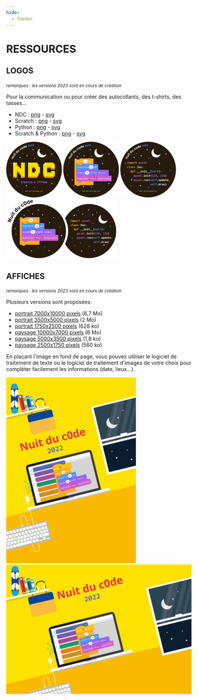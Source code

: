 ```yaml
---
hide:
  - footer
---
```


# RESSOURCES


## LOGOS

<small><i>remarques : les versions 2023 sont en cours de création</i></small>

Pour la communication ou pour créer des autocollants, des t-shirts, des tasses...

* NDC : [png](https://github.com/nuitducode/ORGANISATION-2023/raw/main/logos/nuitducode_logo_ndc.png) - [svg](https://github.com/nuitducode/ORGANISATION-2023/raw/main/logos/nuitducode_logo_ndc.svg)
* Scratch : [png](https://github.com/nuitducode/ORGANISATION-2023/raw/main/logos/nuitducode_logo_scratch.png) - [svg](https://github.com/nuitducode/ORGANISATION-2023/raw/main/logos/nuitducode_logo_scratch.svg)
* Python : [png](https://github.com/nuitducode/ORGANISATION-2023/raw/main/logos/nuitducode_logo_python.png) - [svg](https://github.com/nuitducode/ORGANISATION-2023/raw/main/logos/nuitducode_logo_python.svg)
* Scratch & Python : [png](https://github.com/nuitducode/ORGANISATION-2023/raw/main/logos/nuitducode_logo_scratch-python.png) - [svg](https://github.com/nuitducode/ORGANISATION-2023/raw/main/logos/nuitducode_logo_scratch-python.svg)

<img src="https://github.com/nuitducode/ORGANISATION-2023/raw/main/logos/nuitducode_logo_ndc.png" width="150" /> <img src="https://github.com/nuitducode/ORGANISATION-2023/raw/main/logos/nuitducode_logo_scratch.png" width="150" /> <img src="https://github.com/nuitducode/ORGANISATION-2023/raw/main/logos/nuitducode_logo_python.png" width="150" />
<br />
<img src="https://github.com/nuitducode/ORGANISATION-2023/raw/main/logos/nuitducode_logo_scratch-python.png" width="300" />


## AFFICHES

<small><i>remarques : les versions 2023 sont en cours de création</i></small>

Plusieurs versions sont proposées:

* [portrait 7000x10000 pixels](https://github.com/nuitducode/ORGANISATION-2023/raw/main/affiches/Affiche_Nuit_du_c0de_2022-portrait-7000x10000.png) (6,7 Mo)
* [portrait 3500x5000 pixels](https://github.com/nuitducode/ORGANISATION-2023/raw/main/affiches/Affiche_Nuit_du_c0de_2022-portrait-3500x5000.png) (2 Mo)
* [portrait 1750x2500 pixels](https://github.com/nuitducode/ORGANISATION-2023/raw/main/affiches/Affiche_Nuit_du_c0de_2022-portrait-1750x2500.png) (628 ko)
* [paysage 10000x7000 pixels](https://github.com/nuitducode/ORGANISATION-2023/raw/main/affiches/Affiche_Nuit_du_c0de_2022-paysage-10000x7000.png) (6 Mo)
* [paysage 5000x3500 pixels](https://github.com/nuitducode/ORGANISATION-2023/raw/main/affiches/Affiche_Nuit_du_c0de_2022-paysage-5000x3500.png) (1,8 ko)
* [paysage 2500x1750 pixels](https://github.com/nuitducode/ORGANISATION-2023/raw/main/affiches/Affiche_Nuit_du_c0de_2022-paysage-2500x1750.png) (560 ko)

En plaçant l'image en fond de page, vous pouvez utiliser le logiciel de traitement de texte ou le logiciel de traitement d'images de votre choix pour compléter facilement les informations (date, lieux...).

<img src="https://github.com/nuitducode/ORGANISATION-2023/raw/main/affiches/Affiche_Nuit_du_c0de_2022-portrait-1750x2500.png" width="350" /> <img src="https://github.com/nuitducode/ORGANISATION-2023/raw/main/affiches/Affiche_Nuit_du_c0de_2022-paysage-2500x1750.png" width="500" />
